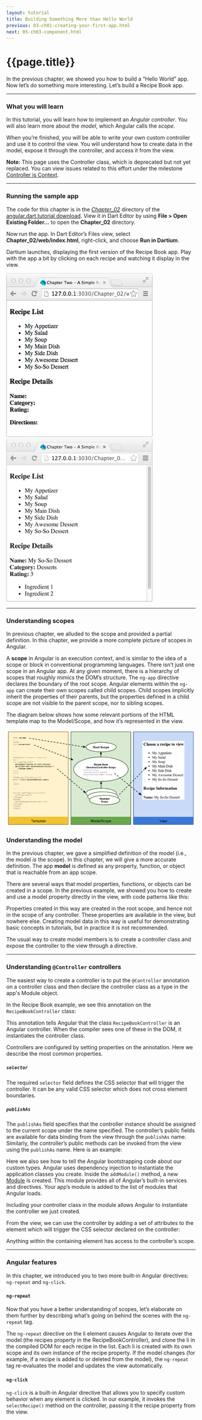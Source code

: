 ```yaml
---
layout: tutorial
title: Building Something More than Hello World
previous: 03-ch01-creating-your-first-app.html
next: 05-ch03-component.html
---
```


# {{page.title}}

<p>In the previous chapter, we showed you how to build a “Hello World”
app. Now let’s do something more interesting. Let’s build a Recipe Book
app.</p>

<hr />

<h3 id="what-you-will-learn">What you will learn</h3>
<p>In this tutorial, you will learn how to implement an
<em>Angular controller</em>. You will also
learn more about the <em>model</em>, which Angular calls the
<em>scope</em>.</p>

<p>When you’re finished, you will be able to write your own custom
controller and use it to control the view. You will understand how to
create data in the model, expose it through the controller, and access
it from the view.</p>

<aside class="alert alert-info">
<b>Note:</b>
This page uses the Controller class,
which is deprecated but not yet replaced.
You can view issues related to this effort under the milestone
<a href="https://github.com/angular/angular.dart/issues?milestone=25">Controller
is Context</a>.
</aside>

<hr class="spacer" />

<h3 id="running-the-sample-app">Running the sample app</h3>
<p>The code for this chapter is in the
<em><a href="https://github.com/angular/angular.dart.tutorial/tree/master/Chapter_02">
  Chapter_02</a></em> directory of the
<a href="https://github.com/angular/angular.dart.tutorial/archive/master.zip">
  angular.dart.tutorial download</a>.
View it in Dart Editor by using <strong>File &gt; Open Existing Folder...</strong>
to open the <strong>Chapter_02</strong> directory. </p>

<p>Now run the app. In Dart Editor’s Files view, select
<strong>Chapter_02/web/index.html</strong>, right-click, and choose
<strong>Run in Dartium</strong>.</p>

<p>Dartium launches, displaying the first version of the Recipe Book app.
Play with the app a bit by clicking on each recipe and watching it
display in the view.</p>

<p><img src="img/ch02-1.png" alt="Dartium running the first Recipe Book app" />
<img src="img/ch02-2.png" alt="Recipe Book with a recipe selected" /></p>

<hr class="spacer" />

<h3 id="understanding-scopes">Understanding scopes</h3>
<p>In previous chapter, we alluded to the scope and provided a partial
definition. In this chapter, we provide a more complete picture of
scopes in Angular.</p>

<p>A <strong>scope</strong> in Angular is an execution context, and is
similar to the idea of a scope or block in conventional programming
languages. There isn’t just one scope in an Angular app. At any given
moment, there is a hierarchy of scopes that roughly mimics the DOM’s
structure. The <code>ng-app</code> directive declares the boundary of
the root scope. Angular elements within the <code>ng-app</code> can
create their own scopes called child scopes. Child scopes implicitly
inherit the properties of their parents, but the properties defined in a
child scope are not visible to the parent scope, nor to sibling
scopes.</p>

<p>The diagram below shows how some relevant portions of the HTML template
map to the Model/Scope, and how it’s represented in the view.</p>

<p><img src="img/scope_diagram.png" alt="scopes" /></p>

<h3 id="understanding-the-model">Understanding the model</h3>
<p>In the previous chapter, we gave a simplified definition of the model
(i.e., the model <em>is</em> the scope). In this chapter, we will give a
more accurate definition. The app <strong>model</strong> is defined as
any property, function, or object that is reachable from an app
scope.</p>

<p>There are several ways that model properties, functions, or objects can
be created in a scope. In the previous example, we showed you how to
create and use a model property directly in the view, with code patterns
like this:</p>

<script type="template/code">
<input type="text" ng-model="name">
</script>

<p>Properties created in this way are created in the root scope, and hence
not in the scope of any controller. These properties are available in
the view, but nowhere else. Creating model data in this way is useful
for demonstrating basic concepts in tutorials, but in practice it is not
recommended.</p>

<p>The usual way to create model members is to create a controller class
and expose the controller to the view through a directive.</p>


<hr class="spacer" />

<h3 id="understanding-controller">Understanding <code>@Controller</code>
controllers</h3>
<p>The easiest way to create a controller is to put the
<code>@Controller</code> annotation on a controller class and then
declare the controller class as a type in the app's Module object.</p>

<p>In the Recipe Book example, we see this annotation on the
<code>RecipeBookController</code> class:</p>

<script type="template/code">
@Controller(
    selector: '[recipe-book]',
    publishAs: 'ctrl')
class RecipeBookController { ... }
</script>

<p>This annotation tells Angular that the class
<code>RecipeBookController</code> is an Angular controller. When the
compiler sees one of these in the DOM, it instantiates the controller
class.</p>

<p>Controllers are configured by setting properties on the annotation.
Here we describe the most common properties.</p>

<h5 id="selector"><code>selector</code></h5>
<p>The required <code>selector</code> field defines the CSS selector that
will trigger the controller. It can be any valid CSS selector which does
not cross element boundaries.</p>

<h5 id="publishas"><code>publishAs</code></h5>
<p>The <code>publishAs</code> field specifies that the controller instance
should be assigned to the current scope under the name specified. The
controller’s public fields are available for data binding from the view
through the <code>publishAs</code> name. Similarly, the controller’s
public methods can be invoked from the view using the
<code>publishAs</code> name. Here is an example:</p>

<script type="template/code">
<div><strong>Name: </strong>{{ctrl.selectedRecipe.name}}</div>

<li ng-click="ctrl.selectRecipe(recipe)">{{recipe.name}}</li>
</script>

<p>Here we also see how to tell the Angular bootstrapping code about our
custom types. Angular uses dependency injection to instantiate the
application classes you create. Inside the
<code>addModule()</code></a> method, a new
<a href="https://docs.angulardart.org/#di.Module">Module</a>
is created. This module provides all of Angular’s
built-in services and directives. Your app’s module is added to the
list of modules that Angular loads.</p>

<script type="template/code">
class MyAppModule extends Module {
  MyAppModule() {
    type(RecipeBookController);
  }
}

main() {
  applicationFactory()
      .addModule(new MyAppModule())
      .run();
}
</script>

<p>Including your controller class in the module allows Angular to
instantiate the controller we just created.</p>

<p>From the view, we can use the controller by adding a set of attributes
to the element which will trigger the CSS selector declared on the
controller:</p>

<script type="template/code">
<div recipe-book>
  ...
</div>
</script>

<p>Anything within the containing element has access to the controller’s
scope.</p>

<hr class="spacer" />

<h3 id="angular-features">Angular features</h3>
<p>In this chapter, we introduced you to two more built-in Angular
directives: <code>ng-repeat</code> and <code>ng-click</code>.</p>

<h4 id="ng-repeathttpciangularjsorgviewdartjobangulardart-masterjavadocangulardirectivengrepeatdirectivehtml">
<code>ng-repeat</code></h4>
<p>Now that you have a better understanding of scopes, let’s elaborate on
them further by describing what’s going on behind the scenes with the
<code>ng-repeat</code> tag.</p>

<script type="template/code">
<ul>
  <li class="pointer"
      ng-repeat="recipe in ctrl.recipes"
      ng-click="ctrl.selectRecipe(recipe)">{{recipe.name}}</li>
</ul>
</script>

<p>The <code>ng-repeat</code> directive on the li element causes Angular
to iterate over the model (the recipes property in the
RecipeBookController), and clone the li in the compiled DOM for each
recipe in the list. Each li is created with its own scope and its own
instance of the recipe property. If the model changes (for example, if a
recipe is added to or deleted from the model), the
<code>ng-repeat</code> tag re-evaluates the model and updates the view
automatically.</p>

<h4 id="ng-click"><code>ng-click</code></h4>
<p><code>ng-click</code> is a built-in Angular directive that allows you
to specify custom behavior when any element is clicked. In our example,
it invokes the <code>selectRecipe()</code> method on the controller,
passing it the recipe property from the view.</p>
